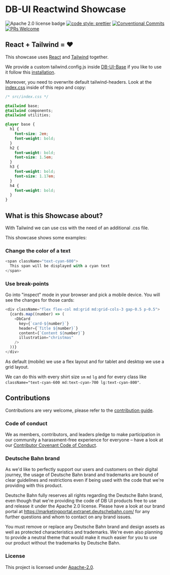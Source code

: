 # DB-UI Reactwind Showcase

![Apache 2.0 license badge](https://img.shields.io/badge/License-Apache_2.0-blue.svg)
[![code style: prettier](https://img.shields.io/badge/code_style-prettier-ff69b4.svg?style=flat-square)](https://github.com/prettier/prettier)
[![Conventional Commits](https://img.shields.io/badge/Conventional%20Commits-1.0.0-yellow.svg)](https://conventionalcommits.org)
[![PRs Welcome](https://img.shields.io/badge/PRs-welcome-brightgreen.svg?style=flat-square)](https://makeapullrequest.com)

## React + Tailwind = ❤

This showcase uses [React](https://reactjs.org/) and [Tailwind](https://tailwindcss.com/) together.

We provide a custom tailwind.config.js inside [DB-UI-Base](https://github.com/db-ui/base) if you like to use it follow this [installation](https://github.com/db-ui/base#tailwind).

Moreover, you need to overwrite default tailwind-headers. Look at the [index.css](https://github.com/db-ui/elements/blob/main/showcase/reactwind-showcase/src/index.css) inside of this repo and copy:

```css
/* src/index.css */

@tailwind base;
@tailwind components;
@tailwind utilities;

@layer base {
  h1 {
    font-size: 2em;
    font-weight: bold;
  }
  h2 {
    font-weight: bold;
    font-size: 1.5em;
  }
  h3 {
    font-weight: bold;
    font-size: 1.17em;
  }
  h4 {
    font-weight: bold;
  }
}
```

## What is this Showcase about?

With Tailwind we can use css with the need of an additional .css file.

This showcase shows some examples:

### Change the color of a text

```typescript
<span className="text-cyan-600">
  This span will be displayed with a cyan text
</span>
```

### Use break-points

Go into "inspect" mode in your browser and pick a mobile device. You will see the changes for those cards:

```typescript
<div className="flex flex-col md:grid md:grid-cols-3 gap-0.5 p-0.5">
  {cards.map((number) => (
    <DbCard
      key={`card-${number}`}
      header={`Title ${number}`}
      content={`Content ${number}`}
      illustration="christmas"
    />
  ))}
</div>
```

As default (mobile) we use a flex layout and for tablet and desktop we use a grid layout.

We can do this with every shirt size `sm` `md` `lg` and for every class like `className="text-cyan-600 md:text-cyan-700 lg:text-cyan-800"`.

## Contributions

Contributions are very welcome, please refer to the [contribution guide](https://github.com/db-ui/elements/blob/main/CONTRIBUTING.md).

### Code of conduct

We as members, contributors, and leaders pledge to make participation in our
community a harassment-free experience for everyone – have a look at our [Contributor Covenant Code of Conduct](https://github.com/db-ui/elements/blob/main/CODE-OF-CONDUCT.md).

### Deutsche Bahn brand

As we'd like to perfectly support our users and customers on their digital journey, the usage of Deutsche Bahn brand and trademarks are bound of clear guidelines and restrictions even if being used with the code that we're providing with this product.

Deutsche Bahn fully reserves all rights regarding the Deutsche Bahn brand, even though that we're providing the code of DB UI products free to use and release it under the Apache 2.0 license.
Please have a look at our brand portal at <https://marketingportal.extranet.deutschebahn.com/> for any further questions and whom to contact on any brand issues.

You must remove or replace any Deutsche Bahn brand and design assets as well as protected characteristics and trademarks. We're even also planning to provide a neutral theme that would make it much easier for you to use our product without the trademarks by Deutsche Bahn.

### License

This project is licensed under [Apache-2.0](LICENSE).

